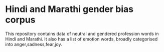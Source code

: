 # Hindi and Marathi gender bias corpus
This repository contains data of neutral and gendered profession words in Hindi and Marathi.
It also has a list of emotion words, broadly categorised into anger,sadness,fear,joy.
